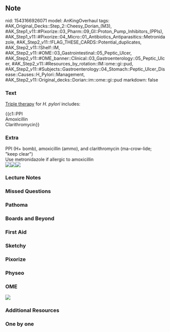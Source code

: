 ## Note
nid: 1543166926071
model: AnKingOverhaul
tags: #AK_Original_Decks::Step_2::Cheesy_Dorian_(M3), #AK_Step1_v11::#Pixorize::03_Pharm::09_GI::Proton_Pump_Inhibitors_(PPIs), #AK_Step1_v11::#Pixorize::04_Micro::01_Antibiotics_Antiparasitics::Metronidazole, #AK_Step2_v11::!FLAG_THESE_CARDS::Potential_duplicates, #AK_Step2_v11::!Shelf::IM, #AK_Step2_v11::#OME::03_Gastrointestinal::05_Peptic_Ulcer, #AK_Step2_v11::#OME_banner::Clinical::03_Gastroenterology::05_Peptic_Ulcer, #AK_Step2_v11::#Resources_by_rotation::IM::ome::gi::pud, #AK_Step2_v11::#Subjects::Gastroenterology::04_Stomach::Peptic_Ulcer_Disease::Causes::H_Pylori::Management, #AK_Step2_v11::Original_decks::Dorian::im::ome::gi::pud
markdown: false

### Text
<u>Triple therapy</u> for <i>H. pylori</i> includes:
<div>
  {{c1::PPI
  <div>
    Amoxicillin
  </div>
  <div>
    Clarithromycin}}
  </div>
</div>

### Extra
<div>
  PPI (H+ bomb), amoxicillin (ammo), and clarithromycin
  (ma-crow-lide; "keep clear")
</div>
<div>
  Use metronidazole if allergic to amoxicillin
</div><img src="paste-32259499360259.jpg"><img src=
"paste-32478542692355.jpg"><img src="paste-34458522615811.jpg">

### Lecture Notes


### Missed Questions


### Pathoma


### Boards and Beyond


### First Aid


### Sketchy


### Pixorize


### Physeo


### OME
<div class="ome-widget">
  <a href=
  "https://onlinemeded.org/spa/gastroenterology/peptic-ulcer/acquire?ref=anki">
  <img src="_OME_AnkiFlashcards_Lesson_3.png"></a>
</div>

### Additional Resources


### One by one

